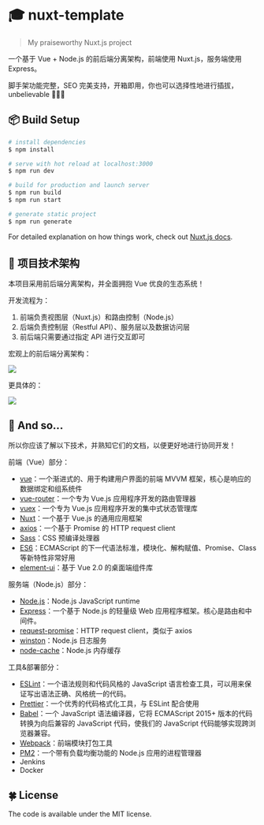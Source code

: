 # 🎓 nuxt-template

> My praiseworthy Nuxt.js project

一个基于 Vue + Node.js 的前后端分离架构，前端使用 Nuxt.js，服务端使用 Express。

脚手架功能完整，SEO 完美支持，开箱即用，你也可以选择性地进行插拔，unbelievable 🚀🚀🚀

## 📦 Build Setup

```bash
# install dependencies
$ npm install

# serve with hot reload at localhost:3000
$ npm run dev

# build for production and launch server
$ npm run build
$ npm run start

# generate static project
$ npm run generate
```

For detailed explanation on how things work, check out [Nuxt.js docs](https://nuxtjs.org).

## 📖 项目技术架构

本项目采用前后端分离架构，并全面拥抱 Vue 优良的生态系统！

开发流程为：

1. 前端负责视图层（Nuxt.js）和路由控制（Node.js）
2. 后端负责控制层（Restful API）、服务层以及数据访问层
3. 前后端只需要通过指定 API 进行交互即可

宏观上的前后端分离架构：

![](https://user-gold-cdn.xitu.io/2020/5/4/171e00c05b010d30?w=590&h=611&f=png&s=78341)

更具体的：

![](https://user-gold-cdn.xitu.io/2020/5/4/171e0507f25c2597?w=1280&h=720&f=png&s=69223)

## 📝 And so...

所以你应该了解以下技术，并熟知它们的文档，以便更好地进行协同开发！

前端（Vue）部分：

- [vue](https://github.com/vuejs/vue)：一个渐进式的、用于构建用户界面的前端 MVVM 框架，核心是响应的数据绑定和组系统件
- [vue-router](https://github.com/vuejs/vue-router)：一个专为 Vue.js 应用程序开发的路由管理器
- [vuex](https://github.com/vuejs/vuex)：一个专为 Vue.js 应用程序开发的集中式状态管理库
- [Nuxt](https://github.com/nuxt/nuxt.js)：一个基于 Vue.js 的通用应用框架
- [axios](https://github.com/axios/axios)：一个基于 Promise 的 HTTP request client
- [Sass](https://github.com/sass/sass)：CSS 预编译处理器
- [ES6](http://es6.ruanyifeng.com/)：ECMAScript 的下一代语法标准，模块化、解构赋值、Promise、Class 等新特性非常好用
- [element-ui](https://github.com/ElemeFE/element)：基于 Vue 2.0 的桌面端组件库

服务端（Node.js）部分：

- [Node.js](https://github.com/nodejs/node)：Node.js JavaScript runtime
- [Express](https://github.com/nuxt/nuxt.js)：一个基于 Node.js 的轻量级 Web 应用程序框架。核心是路由和中间件。
- [request-promise](https://github.com/request/request-promise)：HTTP request client，类似于 axios
- [winston](https://github.com/winstonjs/winston)：Node.js 日志服务
- [node-cache](https://github.com/node-cache/node-cache)：Node.js 内存缓存

工具&部署部分：

- [ESLint](https://github.com/eslint/eslint)：一个语法规则和代码风格的 JavaScript 语言检查工具，可以用来保证写出语法正确、风格统一的代码。
- [Prettier](https://github.com/prettier/prettier)：一个优秀的代码格式化工具，与 ESLint 配合使用
- [Babel](https://github.com/babel/babel)：一个 JavaScript 语法编译器，它将 ECMAScript 2015+ 版本的代码转换为向后兼容的 JavaScript 代码，使我们的 JavaScript 代码能够实现跨浏览器兼容。
- [Webpack](https://github.com/webpack/webpack)：前端模块打包工具
- [PM2](https://github.com/Unitech/pm2)：一个带有负载均衡功能的 Node.js 应用的进程管理器
- Jenkins
- Docker

## 🍀 License

The code is available under the MIT license.
